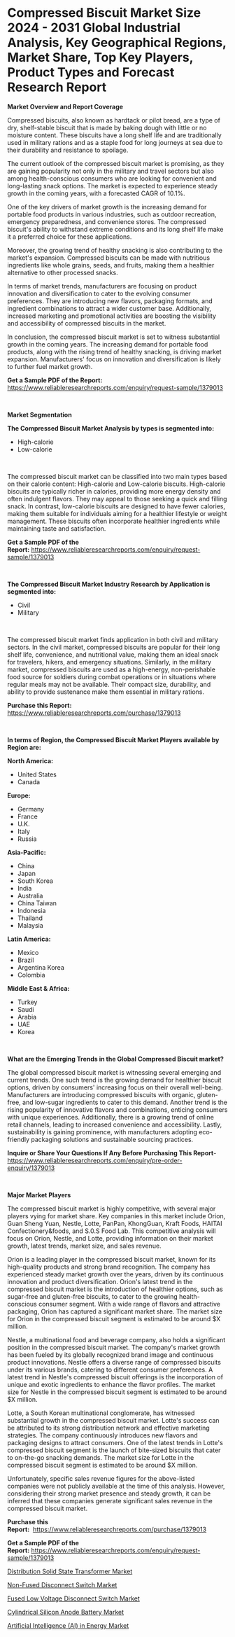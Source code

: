 <p><h1>Compressed Biscuit Market Size 2024 - 2031 Global Industrial Analysis, Key Geographical Regions, Market Share, Top Key Players, Product Types and Forecast Research Report</h1></p><p><strong>Market Overview and Report Coverage</strong></p>
<p><p>Compressed biscuits, also known as hardtack or pilot bread, are a type of dry, shelf-stable biscuit that is made by baking dough with little or no moisture content. These biscuits have a long shelf life and are traditionally used in military rations and as a staple food for long journeys at sea due to their durability and resistance to spoilage.</p><p>The current outlook of the compressed biscuit market is promising, as they are gaining popularity not only in the military and travel sectors but also among health-conscious consumers who are looking for convenient and long-lasting snack options. The market is expected to experience steady growth in the coming years, with a forecasted CAGR of 10.1%.</p><p>One of the key drivers of market growth is the increasing demand for portable food products in various industries, such as outdoor recreation, emergency preparedness, and convenience stores. The compressed biscuit's ability to withstand extreme conditions and its long shelf life make it a preferred choice for these applications.</p><p>Moreover, the growing trend of healthy snacking is also contributing to the market's expansion. Compressed biscuits can be made with nutritious ingredients like whole grains, seeds, and fruits, making them a healthier alternative to other processed snacks.</p><p>In terms of market trends, manufacturers are focusing on product innovation and diversification to cater to the evolving consumer preferences. They are introducing new flavors, packaging formats, and ingredient combinations to attract a wider customer base. Additionally, increased marketing and promotional activities are boosting the visibility and accessibility of compressed biscuits in the market.</p><p>In conclusion, the compressed biscuit market is set to witness substantial growth in the coming years. The increasing demand for portable food products, along with the rising trend of healthy snacking, is driving market expansion. Manufacturers' focus on innovation and diversification is likely to further fuel market growth.</p></p>
<p><strong>Get a Sample PDF of the Report:</strong> <a href="https://www.reliableresearchreports.com/enquiry/request-sample/1379013">https://www.reliableresearchreports.com/enquiry/request-sample/1379013</a></p>
<p>&nbsp;</p>
<p><strong>Market Segmentation</strong></p>
<p><strong>The Compressed Biscuit Market Analysis by types is segmented into:</strong></p>
<p><ul><li>High-calorie</li><li>Low-calorie</li></ul></p>
<p>&nbsp;</p>
<p><p>The compressed biscuit market can be classified into two main types based on their calorie content: High-calorie and Low-calorie biscuits. High-calorie biscuits are typically richer in calories, providing more energy density and often indulgent flavors. They may appeal to those seeking a quick and filling snack. In contrast, low-calorie biscuits are designed to have fewer calories, making them suitable for individuals aiming for a healthier lifestyle or weight management. These biscuits often incorporate healthier ingredients while maintaining taste and satisfaction.</p></p>
<p><strong>Get a Sample PDF of the Report:</strong>&nbsp;<a href="https://www.reliableresearchreports.com/enquiry/request-sample/1379013">https://www.reliableresearchreports.com/enquiry/request-sample/1379013</a></p>
<p>&nbsp;</p>
<p><strong>The Compressed Biscuit Market Industry Research by Application is segmented into:</strong></p>
<p><ul><li>Civil</li><li>Military</li></ul></p>
<p>&nbsp;</p>
<p><p>The compressed biscuit market finds application in both civil and military sectors. In the civil market, compressed biscuits are popular for their long shelf life, convenience, and nutritional value, making them an ideal snack for travelers, hikers, and emergency situations. Similarly, in the military market, compressed biscuits are used as a high-energy, non-perishable food source for soldiers during combat operations or in situations where regular meals may not be available. Their compact size, durability, and ability to provide sustenance make them essential in military rations.</p></p>
<p><strong>Purchase this Report:</strong>&nbsp; <a href="https://www.reliableresearchreports.com/purchase/1379013">https://www.reliableresearchreports.com/purchase/1379013</a></p>
<p>&nbsp;</p>
<p><strong>In terms of Region, the Compressed Biscuit Market Players available by Region are:</strong></p>
<p>
    <p> <strong> North America: </strong>
        <ul>
            <li>United States</li>
            <li>Canada</li>
        </ul>
        </p> 
    <p> <strong> Europe: </strong>
        <ul>
            <li>Germany</li>
            <li>France</li>
            <li>U.K.</li>
            <li>Italy</li>
            <li>Russia</li>
        </ul>
        </p> 
    <p> <strong> Asia-Pacific: </strong>
        <ul>
            <li>China</li>
            <li>Japan</li>
            <li>South Korea</li>
            <li>India</li>
            <li>Australia</li>
            <li>China Taiwan</li>
            <li>Indonesia</li>
            <li>Thailand</li>
            <li>Malaysia</li>
        </ul>
        </p> 
    <p> <strong> Latin America: </strong>
        <ul>
            <li>Mexico</li>
            <li>Brazil</li>
            <li>Argentina Korea</li>
            <li>Colombia</li>
        </ul>
        </p> 
    <p> <strong> Middle East & Africa: </strong>
        <ul>
            <li>Turkey</li>
            <li>Saudi</li>
            <li>Arabia</li>
            <li>UAE</li>
            <li>Korea</li>
        </ul>
    </p>
    </p>
<p>&nbsp;</p>
<p><strong>What are the Emerging Trends in the Global Compressed Biscuit market?</strong></p>
<p><p>The global compressed biscuit market is witnessing several emerging and current trends. One such trend is the growing demand for healthier biscuit options, driven by consumers' increasing focus on their overall well-being. Manufacturers are introducing compressed biscuits with organic, gluten-free, and low-sugar ingredients to cater to this demand. Another trend is the rising popularity of innovative flavors and combinations, enticing consumers with unique experiences. Additionally, there is a growing trend of online retail channels, leading to increased convenience and accessibility. Lastly, sustainability is gaining prominence, with manufacturers adopting eco-friendly packaging solutions and sustainable sourcing practices.</p></p>
<p><strong>Inquire or Share Your Questions If Any Before Purchasing This Report</strong>- <a href="https://www.reliableresearchreports.com/enquiry/pre-order-enquiry/1379013">https://www.reliableresearchreports.com/enquiry/pre-order-enquiry/1379013</a></p>
<p>&nbsp;</p>
<p><strong>Major Market Players</strong></p>
<p><p>The compressed biscuit market is highly competitive, with several major players vying for market share. Key companies in this market include Orion, Guan Sheng Yuan, Nestle, Lotte, PanPan, KhongGuan, Kraft Foods, HAITAI Confectionery&foods, and S.0.S Food Lab. This competitive analysis will focus on Orion, Nestle, and Lotte, providing information on their market growth, latest trends, market size, and sales revenue.</p><p>Orion is a leading player in the compressed biscuit market, known for its high-quality products and strong brand recognition. The company has experienced steady market growth over the years, driven by its continuous innovation and product diversification. Orion's latest trend in the compressed biscuit market is the introduction of healthier options, such as sugar-free and gluten-free biscuits, to cater to the growing health-conscious consumer segment. With a wide range of flavors and attractive packaging, Orion has captured a significant market share. The market size for Orion in the compressed biscuit segment is estimated to be around $X million.</p><p>Nestle, a multinational food and beverage company, also holds a significant position in the compressed biscuit market. The company's market growth has been fueled by its globally recognized brand image and continuous product innovations. Nestle offers a diverse range of compressed biscuits under its various brands, catering to different consumer preferences. A latest trend in Nestle's compressed biscuit offerings is the incorporation of unique and exotic ingredients to enhance the flavor profiles. The market size for Nestle in the compressed biscuit segment is estimated to be around $X million.</p><p>Lotte, a South Korean multinational conglomerate, has witnessed substantial growth in the compressed biscuit market. Lotte's success can be attributed to its strong distribution network and effective marketing strategies. The company continuously introduces new flavors and packaging designs to attract consumers. One of the latest trends in Lotte's compressed biscuit segment is the launch of bite-sized biscuits that cater to on-the-go snacking demands. The market size for Lotte in the compressed biscuit segment is estimated to be around $X million.</p><p>Unfortunately, specific sales revenue figures for the above-listed companies were not publicly available at the time of this analysis. However, considering their strong market presence and steady growth, it can be inferred that these companies generate significant sales revenue in the compressed biscuit market.</p></p>
<p><strong>Purchase this Report:</strong>&nbsp;&nbsp;<a href="https://www.reliableresearchreports.com/purchase/1379013">https://www.reliableresearchreports.com/purchase/1379013</a></p>
<p></p>
<p><strong>Get a Sample PDF of the Report:</strong>&nbsp;<a href="https://www.reliableresearchreports.com/enquiry/request-sample/1379013">https://www.reliableresearchreports.com/enquiry/request-sample/1379013</a></p>
<p><p><a href="https://github.com/mabutironaldo/Market-Research-Report-List-2/blob/main/distribution-solid-state-transformer-market.md">Distribution Solid State Transformer Market</a></p><p><a href="https://github.com/lbird53714/Market-Research-Report-List-2/blob/main/non-fused-disconnect-switch-market.md">Non-Fused Disconnect Switch Market</a></p><p><a href="https://github.com/castoriffic/Market-Research-Report-List-2/blob/main/fused-low-voltage-disconnect-switch-market.md">Fused Low Voltage Disconnect Switch Market</a></p><p><a href="https://github.com/ashepherd82/Market-Research-Report-List-2/blob/main/cylindrical-silicon-anode-battery-market.md">Cylindrical Silicon Anode Battery Market</a></p><p><a href="https://github.com/FassouRP/Market-Research-Report-List-2/blob/main/artificial-intelligence-ai-in-energy-market.md">Artificial Intelligence (AI) in Energy Market</a></p></p>